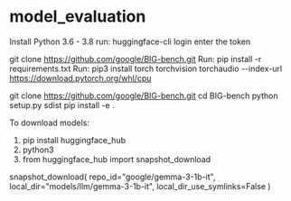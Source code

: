 # model_evaluation
Install Python 3.6 - 3.8
run: huggingface-cli login
enter the token

git clone https://github.com/google/BIG-bench.git
Run: pip install -r requirements.txt
Run: pip3 install torch torchvision torchaudio --index-url https://download.pytorch.org/whl/cpu


git clone https://github.com/google/BIG-bench.git
cd BIG-bench
python setup.py sdist
pip install -e .



To download models:
1) pip install huggingface_hub
2) python3
3) from huggingface_hub import snapshot_download

snapshot_download(
    repo_id="google/gemma-3-1b-it",
    local_dir="models/llm/gemma-3-1b-it",
    local_dir_use_symlinks=False
)